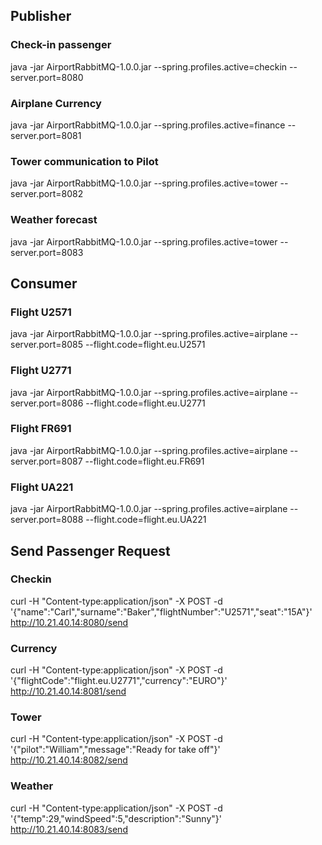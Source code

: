 ## Publisher

### Check-in passenger
java -jar AirportRabbitMQ-1.0.0.jar --spring.profiles.active=checkin --server.port=8080

### Airplane Currency
java -jar AirportRabbitMQ-1.0.0.jar --spring.profiles.active=finance --server.port=8081

### Tower communication to Pilot
java -jar AirportRabbitMQ-1.0.0.jar --spring.profiles.active=tower --server.port=8082

### Weather forecast
java -jar AirportRabbitMQ-1.0.0.jar --spring.profiles.active=tower --server.port=8083

## Consumer
### Flight U2571
java -jar AirportRabbitMQ-1.0.0.jar --spring.profiles.active=airplane --server.port=8085 --flight.code=flight.eu.U2571

### Flight U2771
java -jar AirportRabbitMQ-1.0.0.jar --spring.profiles.active=airplane --server.port=8086 --flight.code=flight.eu.U2771

### Flight FR691
java -jar AirportRabbitMQ-1.0.0.jar --spring.profiles.active=airplane --server.port=8087 --flight.code=flight.eu.FR691

### Flight UA221
java -jar AirportRabbitMQ-1.0.0.jar --spring.profiles.active=airplane --server.port=8088 --flight.code=flight.eu.UA221

## Send Passenger Request

### Checkin
curl -H "Content-type:application/json" -X POST -d '{"name":"Carl","surname":"Baker","flightNumber":"U2571","seat":"15A"}' http://10.21.40.14:8080/send

### Currency
curl -H "Content-type:application/json" -X POST -d '{"flightCode":"flight.eu.U2771","currency":"EURO"}' http://10.21.40.14:8081/send

### Tower
curl -H "Content-type:application/json" -X POST -d '{"pilot":"William","message":"Ready for take off"}' http://10.21.40.14:8082/send

### Weather
curl -H "Content-type:application/json" -X POST -d '{"temp":29,"windSpeed":5,"description":"Sunny"}' http://10.21.40.14:8083/send